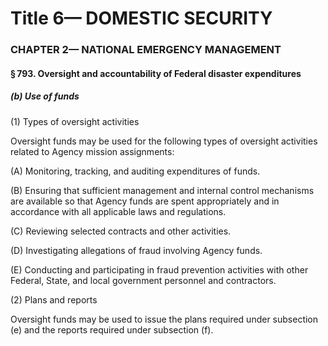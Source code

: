 
# Title 6— DOMESTIC SECURITY
### CHAPTER 2— NATIONAL EMERGENCY MANAGEMENT
#### § 793. Oversight and accountability of Federal disaster expenditures
##### (b) Use of funds

(1) Types of oversight activities

Oversight funds may be used for the following types of oversight activities related to Agency mission assignments:

(A) Monitoring, tracking, and auditing expenditures of funds.

(B) Ensuring that sufficient management and internal control mechanisms are available so that Agency funds are spent appropriately and in accordance with all applicable laws and regulations.

(C) Reviewing selected contracts and other activities.

(D) Investigating allegations of fraud involving Agency funds.

(E) Conducting and participating in fraud prevention activities with other Federal, State, and local government personnel and contractors.

(2) Plans and reports

Oversight funds may be used to issue the plans required under subsection (e) and the reports required under subsection (f).
